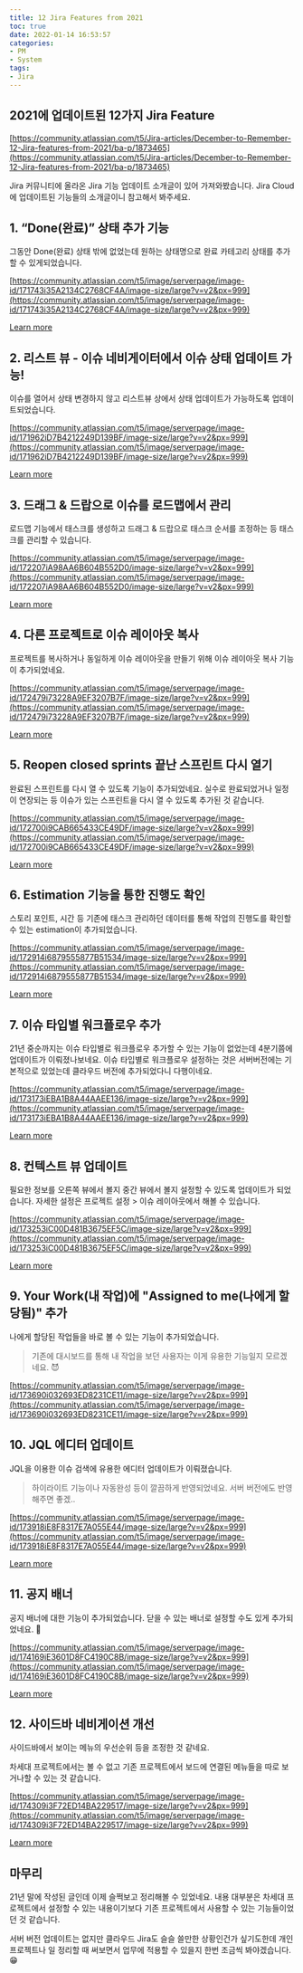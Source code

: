 ```yaml
---
title: 12 Jira Features from 2021
toc: true
date: 2022-01-14 16:53:57
categories:
- PM
- System
tags:
- Jira
---
```


## 2021에 업데이트된 12가지 Jira Feature

[https://community.atlassian.com/t5/Jira-articles/December-to-Remember-12-Jira-features-from-2021/ba-p/1873465](https://community.atlassian.com/t5/Jira-articles/December-to-Remember-12-Jira-features-from-2021/ba-p/1873465)

Jira 커뮤니티에 올라온 Jira 기능 업데이트 소개글이 있어 가져와봤습니다.
Jira Cloud에 업데이트된 기능들의 소개글이니 참고해서 봐주세요.

## 1. “Done(완료)” 상태 추가 기능

그동안 Done(완료) 상태 밖에 없었는데 원하는 상태명으로 완료 카테고리 상태를 추가할 수 있게되었습니다.

[https://community.atlassian.com/t5/image/serverpage/image-id/171743i35A2134C2768CF4A/image-size/large?v=v2&px=999](https://community.atlassian.com/t5/image/serverpage/image-id/171743i35A2134C2768CF4A/image-size/large?v=v2&px=999)

[Learn more](https://community.atlassian.com/t5/Jira-articles/New-Features-Additional-Done-Statuses-Map-Multiple-Statuses-per/ba-p/1638591#M1562)

## 2. 리스트 뷰 - 이슈 네비게이터에서 이슈 상태 업데이트 가능!

이슈를 열어서 상태 변경하지 않고 리스트뷰 상에서 상태 업데이트가 가능하도록 업데이트되었습니다.

[https://community.atlassian.com/t5/image/serverpage/image-id/171962iD7B4212249D139BF/image-size/large?v=v2&px=999](https://community.atlassian.com/t5/image/serverpage/image-id/171962iD7B4212249D139BF/image-size/large?v=v2&px=999)

[Learn more](https://community.atlassian.com/t5/Jira-articles/Update-issues-right-from-the-list-view-in-the-issue-navigator/ba-p/1664269)

## 3. 드래그 & 드랍으로 이슈를 로드맵에서 관리

로드맵 기능에서 태스크를 생성하고 드래그 & 드랍으로 태스크 순서를 조정하는 등 태스크를 관리할 수 있습니다.

[https://community.atlassian.com/t5/image/serverpage/image-id/172207iA98AA6B604B552D0/image-size/large?v=v2&px=999](https://community.atlassian.com/t5/image/serverpage/image-id/172207iA98AA6B604B552D0/image-size/large?v=v2&px=999)

[Learn more](https://support.atlassian.com/jira-software-cloud/docs/add-issues-to-epics-on-the-roadmap/#Reorder-or-reassign-an-issue-to-an-epic)

## 4. 다른 프로젝트로 이슈 레이아웃 복사

프로젝트를 복사하거나 동일하게 이슈 레이아웃을 만들기 위해 이슈 레이아웃 복사 기능이 추가되었네요.

[https://community.atlassian.com/t5/image/serverpage/image-id/172479i73228A9EF3207B7F/image-size/large?v=v2&px=999](https://community.atlassian.com/t5/image/serverpage/image-id/172479i73228A9EF3207B7F/image-size/large?v=v2&px=999)

[Learn more](https://support.atlassian.com/jira-software-cloud/docs/copy-an-issue-layout-to-other-projects/)

## 5. Reopen closed sprints 끝난 스프린트 다시 열기

완료된 스프린트를 다시 열 수 있도록 기능이 추가되었네요.
실수로 완료되었거나 일정이 연장되는 등 이슈가 있는 스프린트을 다시 열 수 있도록 추가된 것 같습니다.

[https://community.atlassian.com/t5/image/serverpage/image-id/172700i9CAB665433CE49DF/image-size/large?v=v2&px=999](https://community.atlassian.com/t5/image/serverpage/image-id/172700i9CAB665433CE49DF/image-size/large?v=v2&px=999)

[Learn more](https://support.atlassian.com/jira-software-cloud/docs/reopen-a-sprint/)

## 6. Estimation 기능을 통한 진행도 확인

스토리 포인트, 시간 등 기존에 태스크 관리하던 데이터를 통해 작업의 진행도를 확인할 수 있는 estimation이 추가되었습니다.

[https://community.atlassian.com/t5/image/serverpage/image-id/172914i6879555877B51534/image-size/large?v=v2&px=999](https://community.atlassian.com/t5/image/serverpage/image-id/172914i6879555877B51534/image-size/large?v=v2&px=999)

[Learn more](https://community.atlassian.com/t5/Team-managed-projects-articles/Original-time-estimation-comes-to-team-managed-projects-it-s/ba-p/1732980)

## 7. 이슈 타입별 워크플로우 추가

21년 중순까지는 이슈 타입별로 워크플로우 추가할 수 있는 기능이 없었는데 4분기쯤에 업데이트가 이뤄졌나보네요. 이슈 타입별로 워크플로우 설정하는 것은 서버버전에는 기본적으로 있었는데 클라우드 버전에 추가되었다니 다행이네요.

[https://community.atlassian.com/t5/image/serverpage/image-id/173173iEBA1B8A44AAEE136/image-size/large?v=v2&px=999](https://community.atlassian.com/t5/image/serverpage/image-id/173173iEBA1B8A44AAEE136/image-size/large?v=v2&px=999)

[Learn more](https://community.atlassian.com/t5/Jira-articles/New-Feature-Different-Workflows-per-Issue-Type-for-Team-Managed/ba-p/1808647)

## 8. 컨텍스트 뷰 업데이트

필요한 정보를 오른쪽 뷰에서 볼지 중간 뷰에서 볼지 설정할 수 있도록 업데이트가 되었습니다.
자세한 설정은 프로젝트 설정 > 이슈 레이아웃에서 해볼 수 있습니다.

[https://community.atlassian.com/t5/image/serverpage/image-id/173253iC00D481B3675EF5C/image-size/large?v=v2&px=999](https://community.atlassian.com/t5/image/serverpage/image-id/173253iC00D481B3675EF5C/image-size/large?v=v2&px=999)

[Learn more](https://support.atlassian.com/jira-software-cloud/docs/configure-field-layout-in-the-issue-view/)

## 9. Your Work(내 작업)에 "Assigned to me(나에게 할당됨)" 추가

나에게 할당된 작업들을 바로 볼 수 있는 기능이 추가되었습니다.

> 기존에 대시보드를 통해 내 작업을 보던 사용자는 이게 유용한 기능일지 모르겠네요. 😈
> 

[https://community.atlassian.com/t5/image/serverpage/image-id/173690i032693ED8231CE11/image-size/large?v=v2&px=999](https://community.atlassian.com/t5/image/serverpage/image-id/173690i032693ED8231CE11/image-size/large?v=v2&px=999)

## 10. JQL 에디터 업데이트

JQL을 이용한 이슈 검색에 유용한 에디터 업데이트가 이뤄졌습니다.

> 하이라이트 기능이나 자동완성 등이 깔끔하게 반영되었네요. 서버 버전에도 반영해주면 좋겠..
> 

[https://community.atlassian.com/t5/image/serverpage/image-id/173918iE8F8317E7A055E44/image-size/large?v=v2&px=999](https://community.atlassian.com/t5/image/serverpage/image-id/173918iE8F8317E7A055E44/image-size/large?v=v2&px=999)

[Learn more](https://community.atlassian.com/t5/Jira-articles/Unlock-the-power-of-search-with-the-new-JQL-editor/ba-p/1750670)

## 11. 공지 배너

공지 배너에 대한 기능이 추가되었습니다. 닫을 수 있는 배너로 설정할 수도 있게 추가되었네요. 🤩

[https://community.atlassian.com/t5/image/serverpage/image-id/174169iE3601D8FC4190C8B/image-size/large?v=v2&px=999](https://community.atlassian.com/t5/image/serverpage/image-id/174169iE3601D8FC4190C8B/image-size/large?v=v2&px=999)

[Learn more](https://community.atlassian.com/t5/Jira-articles/Admins-notify-your-Jira-instance-of-system-wide-changes-with-the/ba-p/1841132)

## 12. 사이드바 네비게이션 개선

사이드바에서 보이는 메뉴의 우선순위 등을 조정한 것 같네요.

차세대 프로젝트에서는 볼 수 없고 기존 프로젝트에서 보드에 연결된 메뉴들을 따로 보거나할 수 있는 것 같습니다.

[https://community.atlassian.com/t5/image/serverpage/image-id/174309i3F72ED14BA229517/image-size/large?v=v2&px=999](https://community.atlassian.com/t5/image/serverpage/image-id/174309i3F72ED14BA229517/image-size/large?v=v2&px=999)

[Learn more](https://community.atlassian.com/t5/Jira-articles/5-ways-we-re-improving-project-navigation-in-Jira-Software/ba-p/1804974)

## 마무리

21년 말에 작성된 글인데 이제 슬쩍보고 정리해볼 수 있었네요.
내용 대부분은 차세대 프로젝트에서 설정할 수 있는 내용이기보다 기존 프로젝트에서 사용할 수 있는 기능들이었던 것 같습니다.

서버 버전 업데이트는 없지만 클라우드 Jira도 슬슬 쓸만한 상황인건가 싶기도한데 개인 프로젝트나 일 정리할 때 써보면서 업무에 적용할 수 있을지 한번 조금씩 봐야겠습니다. 😁
